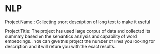 # NLP
Project Name::
Collecting short description of long text to make it useful


Project Title:
The project has used large corpus of data and collected its summary based on the semantics analysis and capability of word embeddings..
You can give this project the number of lines you looking for description and it will return you with the exact results..
